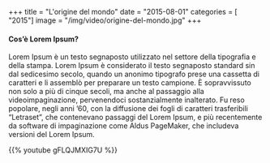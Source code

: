 +++
title = "L'origine del mondo"
date = "2015-08-01"
categories = [ "2015"]
image = "/img/video/origine-del-mondo.jpg"
+++

#### Cos’è Lorem Ipsum?

Lorem Ipsum è un testo segnaposto utilizzato nel settore della
tipografia e della stampa. Lorem Ipsum è considerato il testo
segnaposto standard sin dal sedicesimo secolo, quando un anonimo
tipografo prese una cassetta di caratteri e li assemblò per preparare
un testo campione. È sopravvissuto non solo a più di cinque secoli, ma
anche al passaggio alla videoimpaginazione, pervenendoci
sostanzialmente inalterato. Fu reso popolare, negli anni ’60, con la
diffusione dei fogli di caratteri trasferibili “Letraset”, che
contenevano passaggi del Lorem Ipsum, e più recentemente da software
di impaginazione come Aldus PageMaker, che includeva versioni del
Lorem Ipsum.

{{% youtube gFLQJMXIG7U %}}
